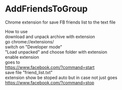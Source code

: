 # AddFriendsToGroup
Chrome extension for save FB friends list to the text file

How to use<br>
download and unpack archive with extension<br>
go chrome://extensions/<br>
switch on "Developer mode"<br>
"Load unpacked" and choose folder with extension<br>
enable extension<br>
goes to <br>
https://www.facebook.com/?command=start<br>
save file "friend_list.txt"<br>
extension show be stoped auto but in case not just goes<br>
https://www.facebook.com/?command=stop<br>
